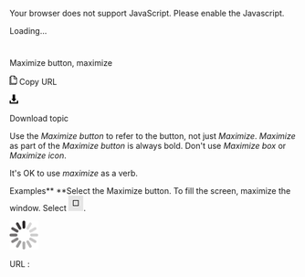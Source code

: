Your browser does not support JavaScript. Please enable the Javascript.

Loading...

# 

Maximize button, maximize

![Copy URL](maximize-button-maximize_files/Copy.png)
Copy URL

![Download](maximize-button-maximize_files/Download.png)

Download topic

Use the *Maximize* *button* to refer to the button, not just *Maximize*. *Maximize* as part of the *Maximize button* is always bold. Don't use *Maximize box* or *Maximize icon*. 

It's OK to use *maximize* as a verb. 

Examples**
**Select the Maximize button. 
To fill the screen, maximize the window. 
Select ![](maximize-button-maximize_files/302251874.png).

![In progress](maximize-button-maximize_files/activity-large.gif)

URL :
